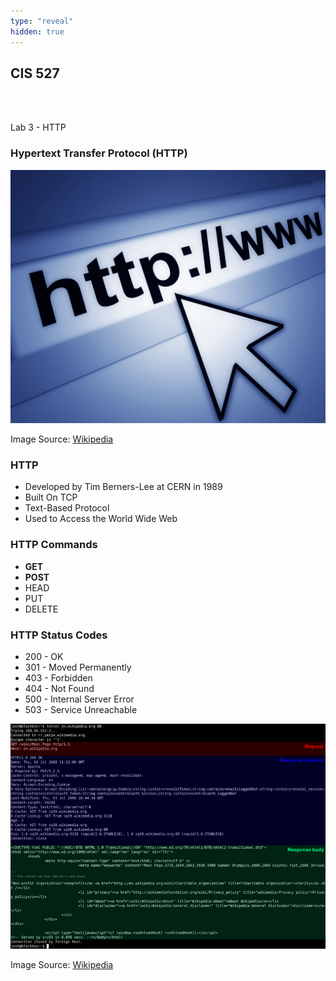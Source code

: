 ```yaml
---
type: "reveal"
hidden: true
---
```

<section>
	<h2>CIS 527</h2><br><br><p>Lab 3 - HTTP</p>
</section>
<section>
	<h3>Hypertext Transfer Protocol (HTTP)</h3>
	<img class="stretch plain" src="/images/http_wiki.jpg">
	<p class="imagecredit">Image Source: <a href="https://en.wikipedia.org/wiki/Hypertext_Transfer_Protocol">Wikipedia</a></p>
</section>
<section>
	<h3>HTTP</h3>
	<ul>
		<li>Developed by Tim Berners-Lee at CERN in 1989</li>
		<li>Built On TCP</li>
		<li>Text-Based Protocol</li>
		<li>Used to Access the World Wide Web</li>
	</ul>
</section>
<section>
	<h3>HTTP Commands</h3>
	<ul>
		<li><b>GET</b></li>
		<li><b>POST</b></li>
		<li>HEAD</li>
		<li>PUT</li>
		<li>DELETE</li>
	</ul>
</section>
<section>
	<h3>HTTP Status Codes</h3>
	<ul>
		<li>200 - OK</li>
		<li>301 - Moved Permanently</li>
		<li>403 - Forbidden</li>
		<li>404 - Not Found</li>
		<li>500 - Internal Server Error</li>
		<li>503 - Service Unreachable</li>
	</ul>
</section>
<section>
	<img class="stretch plain" src="/images/http_telnet_wiki.png">
	<p class="imagecredit">Image Source: <a href="https://en.wikipedia.org/wiki/Hypertext_Transfer_Protocol">Wikipedia</a></p>
</section>
